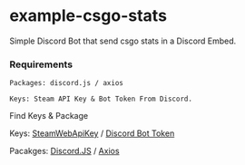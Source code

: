 # example-csgo-stats
Simple Discord Bot that send csgo stats in a Discord Embed.

### Requirements
```
Packages: discord.js / axios
```
```
Keys: Steam API Key & Bot Token From Discord.
```
Find Keys & Package

Keys: [SteamWebApiKey](https://steamcommunity.com/dev/apikey) / [Discord Bot Token](https://discord.com/developers/applications)

Pacakges: [Discord.JS](https://www.npmjs.com/package/discord.js) / [Axios](https://www.npmjs.com/package/axios)
